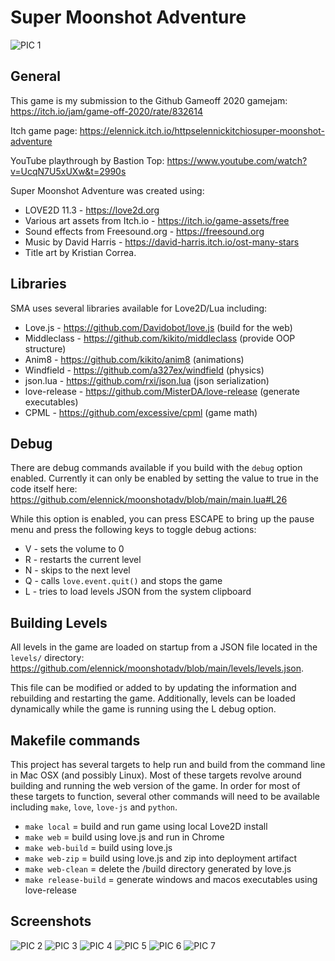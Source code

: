 # Super Moonshot Adventure

![PIC 1](https://github.com/elennick/moonshotadv/blob/main/pics/title-black-bgrd.png)

## General
This game is my submission to the Github Gameoff 2020 gamejam: https://itch.io/jam/game-off-2020/rate/832614

Itch game page: https://elennick.itch.io/httpselennickitchiosuper-moonshot-adventure

YouTube playthrough by Bastion Top: https://www.youtube.com/watch?v=UcqN7U5xUXw&t=2990s

Super Moonshot Adventure was created using:
* LOVE2D 11.3 - https://love2d.org
* Various art assets from Itch.io - https://itch.io/game-assets/free
* Sound effects from Freesound.org - https://freesound.org
* Music by David Harris - https://david-harris.itch.io/ost-many-stars
* Title art by Kristian Correa.

## Libraries
SMA uses several libraries available for Love2D/Lua including:
* Love.js - https://github.com/Davidobot/love.js (build for the web)
* Middleclass - https://github.com/kikito/middleclass (provide OOP structure)
* Anim8 - https://github.com/kikito/anim8 (animations)
* Windfield - https://github.com/a327ex/windfield (physics)
* json.lua - https://github.com/rxi/json.lua (json serialization)
* love-release - https://github.com/MisterDA/love-release (generate executables)
* CPML - https://github.com/excessive/cpml (game math)

## Debug
There are debug commands available if you build with the `debug` option enabled. Currently it can only be enabled by setting the value to true in the code itself here: https://github.com/elennick/moonshotadv/blob/main/main.lua#L26

While this option is enabled, you can press ESCAPE to bring up the pause menu and press the following keys to toggle debug actions:
* V - sets the volume to 0
* R - restarts the current level
* N - skips to the next level
* Q - calls `love.event.quit()` and stops the game
* L - tries to load levels JSON from the system clipboard

## Building Levels
All levels in the game are loaded on startup from a JSON file located in the `levels/` directory: https://github.com/elennick/moonshotadv/blob/main/levels/levels.json.

This file can be modified or added to by updating the information and rebuilding and restarting the game. Additionally, levels can be loaded dynamically while the game is running using the L debug option.

## Makefile commands
This project has several targets to help run and build from the command line in Mac OSX (and possibly Linux). Most of these targets revolve around building and running the web version of the game. In order for most of these targets to function, several other commands will need to be available including `make`, `love`, `love-js` and `python`.
* `make local` = build and run game using local Love2D install
* `make web` = build using love.js and run in Chrome
* `make web-build` = build using love.js
* `make web-zip` = build using love.js and zip into deployment artifact
* `make web-clean` = delete the /build directory generated by love.js
* `make release-build` = generate windows and macos executables using love-release

## Screenshots
![PIC 2](https://github.com/elennick/moonshotadv/blob/main/pics/screenshot1.png)
![PIC 3](https://github.com/elennick/moonshotadv/blob/main/pics/screenshot2.png)
![PIC 4](https://github.com/elennick/moonshotadv/blob/main/pics/screenshot3.png)
![PIC 5](https://github.com/elennick/moonshotadv/blob/main/pics/screenshot4.png)
![PIC 6](https://github.com/elennick/moonshotadv/blob/main/pics/screenshot5.png)
![PIC 7](https://github.com/elennick/moonshotadv/blob/main/pics/screenshot6.png)
